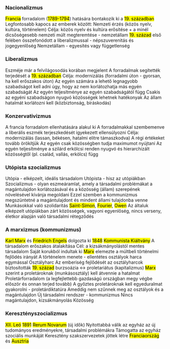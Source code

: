 ### Nacionalizmus
<mark class="hltr-green">Francia</mark> forradalom (<mark class="hltr-orange">1789-1794</mark>) hatására bontakozik ki a <mark class="hltr-orange">19. században</mark>
Legfontosabb kapocs az emberek között:
Nemzeti érzés (közös nyelv, kultúra, történelem)
Célja: közös nyelv és kultúra erősítése + a minél dicsőségesebb nemzeti múlt megteremtése - nemzetállam
<mark class="hltr-orange">19. század</mark> első felében összefonódott a liberalizmussal - népszuverenitás és jogegyenlőség
Nemzetállam - egyesítés vagy függetlenség
### Liberalizmus
Eszméje már a felvilágosodás korában megjelent
A forradalmak segítették terjedését a <mark class="hltr-orange">19. században</mark>
Célja: modernizálás (forradalmi úton - gyorsan, ha kell erőszakos úton)
Az egyén számára a lehető legnagyobb szabadságot kell adni úgy, hogy az nem korlátozhatja más egyén szabadságát
Az egyén teljesítménye az egyén szabadságától függ
Csakis az egyéni szabadságon nyugvó közösségek lehetnek hatékonyak
Az állam hatalmát korlátozni kell (közbiztonság, bíráskodás)
### Konzervativizmus
A francia forradalom ellenhatására alakul ki
A forradalmakkal szembemenve a liberális eszmék terjeszkedését igyekezett ellensúlyozni
Célja: modernizálás (lassan, békésen, hatalmi elitre támaszkodva)
A régi értékeket tovább örökítjük
Az egyén csak közösségben tudja maximumot nyújtani
Az egyén teljesítménye a szilárd erkölcsi renden nyugvó és hierarchizált közösségtől (pl. család, vallás, erkölcs) függ
### Utópista szocializmus
Utópia - elképzelt, ideális társadalom
Utópista - hisz az utópiákban
Szocializmus - olyan eszmeáramlat, amely a társadalmi problémákat a magántulajdon korlátozásával és a közösség (állam) szerepének növelésével kívánja megoldani
Ezzel szemben a kommunizmus megszüntetné a magántulajdont és mindent állami tulajdonba venne
Munkásokkal való szolidaritás
<mark class="hltr-cyan">Saint-Simon</mark>, <mark class="hltr-cyan">Fourier</mark>, <mark class="hltr-cyan">Owen</mark>
Az általuk elképzelt utópiákban zárt közösségek, vagyoni egyenlőség, nincs verseny, életkor alapján való társadalmi rétegződés
### A marxizmus (kommunizmus)
<mark class="hltr-cyan">Karl Marx</mark> és <mark class="hltr-cyan">Friedrich Engels</mark> dolgozta ki
<mark class="hltr-orange">1848</mark> <mark class="hltr-purple">Kommunista Kiáltvány</mark>
A társadalom erőszakos átalakítása
Cél: a kizsákmányolástól mentes társadalom
Saját korukból indultak ki
<mark class="hltr-cyan">Marx</mark> elemezte a múltbeli történelmi fejlődés irányát
A történelem menete - ellentétes osztályok harca egymással
Osztályharc
Az emberiség fejlődését az osztályharcok biztosították
<mark class="hltr-orange">19. század</mark> burzsoázia ↔ proletariátus (kapitalizmus)
<mark class="hltr-cyan">Marx</mark> szerint a proletároknak (munkásosztály) kell átvennie a hatalmat
Proletárforradalom
(a legfejlettebb gazdaságú országban megy végbe először és onnan terjed tovább)
A győztes proletároknak kell egyeduralmat gyakorolni - proletárdiktatúra
Ameddig nem szűnnek meg az osztályok és a magántulajdon
Új társadalmi rendszer - kommunizmus
Nincs magántulajdon, kizsákmányolás
Közösség
### Keresztényszocializmus
<mark class="hltr-cyan">XII. Leó</mark>
<mark class="hltr-orange">1891</mark> <mark class="hltr-purple">Rerum Novarum</mark> (új idők)
Nyitottabbá válik az egyház az új tudományos eredményekre, társadalmi problémákra
Támogatta az egyház szociális munkáját
Keresztény szakszervezetek jöttek létre
<mark class="hltr-green">Franciaország</mark> és <mark class="hltr-green">Ausztria</mark>
